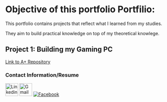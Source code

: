 # Objective of this portfolio Portfilio:
  
  This portfolio contains projects that reflect what I learned from my studies.
  
  They aim to build practical knowledge on top of my theoretical knowlege. 

## Project 1: Building my Gaming PC
[Link to A+ Repository](./A+/index.md)

### Contact Information/Resume
<a href="https://www.linkedin.com/in/dylanparay/" target="_blank">
<img src="https://pngimg.com/uploads/linkedIn/linkedIn_PNG8.png" alt="Linkedin Account" width="40" height="40"></a>
  
<a href="https://th.bing.com/th/id/R.37770556001286e8549ef53ec81075d8?rik=aAH4YPcujhq5jw&pid=ImgRaw&r=0" target="_blank">
<img src="mailto: dylan.paray19@gmail.com" alt="Gmail Account" width="40 height="40"></a>

<a href="https://www.facebook.com" target="_blank">
<img src="facebook-icon.png" alt="Facebook"></a>

